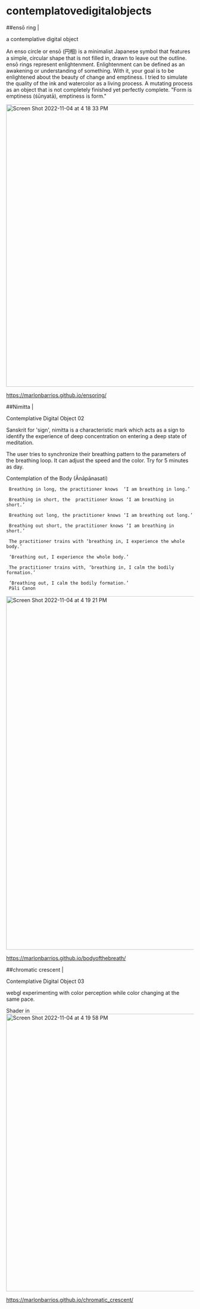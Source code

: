 # contemplatovedigitalobjects

##ensō ring |

a contemplative digital object


An enso circle or ensō (円相) is a minimalist Japanese symbol that features a simple, circular shape that is not filled in, drawn to leave out the outline.
ensō rings represent enlightenment. Enlightenment can be defined as an awakening or understanding of something. With it, your goal is to be enlightened about the beauty of change and emptiness. 
I tried to simulate the quality of the ink and watercolor as a living process. A mutating process as an object that is not completely finished yet perfectly complete.
"Form is emptiness (śūnyatā), emptiness is form."

<img width="758" alt="Screen Shot 2022-11-04 at 4 18 33 PM" src="https://user-images.githubusercontent.com/90220317/200066861-23a92ba8-82da-4c5b-8999-c3549a4187da.png">


https://marlonbarrios.github.io/ensoring/
 

 
##Nimitta |

Contemplative Digital Object 02

Sanskrit for 'sign', nimitta is a characteristic mark which acts as a sign to identify the experience of deep concentration on entering a deep state of meditation.


The user tries to synchronize their  breathing pattern to the parameters of the breathing loop. 
It can adjust the speed and  the color.
Try for 5 minutes as day.

Contemplation of the Body (Ānāpānasati)

     Breathing in long, the practitioner knows  ‘I am breathing in long.’
     
     Breathing in short, the  practitioner knows ‘I am breathing in short.’
     
     Breathing out long, the practitioner knows ‘I am breathing out long.’
     
     Breathing out short, the practitioner knows ‘I am breathing in short.’
     
     The practitioner trains with ‘breathing in, I experience the whole body.’
     
     ‘Breathing out, I experience the whole body.’
     
     The practitioner trains with, ‘breathing in, I calm the bodily formation.’
     
     ‘Breathing out, I calm the bodily formation.’
     Pāli Canon
     
     
<img width="949" alt="Screen Shot 2022-11-04 at 4 19 21 PM" src="https://user-images.githubusercontent.com/90220317/200066965-a025162a-5d94-4858-aebe-293a01882992.png">
     
https://marlonbarrios.github.io/bodyofthebreath/


##chromatic crescent |

Contemplative Digital Object 03

webgl experimenting with color perception while color changing at  the same pace.

Shader in <img width="745" alt="Screen Shot 2022-11-04 at 4 19 58 PM" src="https://user-images.githubusercontent.com/90220317/200067058-3a3b31ab-156d-48f0-8f28-aee3defa8df4.png">

https://marlonbarrios.github.io/chromatic_crescent/










